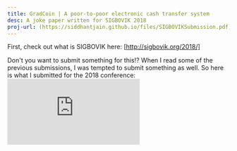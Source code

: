 ```yaml
---
title: GradCoin | A poor-to-poor electronic cash transfer system
desc: A joke paper written for SIGBOVIK 2018
proj-url: (https://siddhantjain.github.io/files/SIGBOVIKSubmission.pdf)
---
```

First, check out what is SIGBOVIK here: [http://sigbovik.org/2018/]

Don't you want to submit something for this!? When I read some of the previous submissions, I was tempted to submit something as well. 
So here is what I submitted for the 2018 conference:
<embed src="https://siddhantjain.github.io/files/SIGBOVIKSubmission.pdf" type="application/pdf" />
